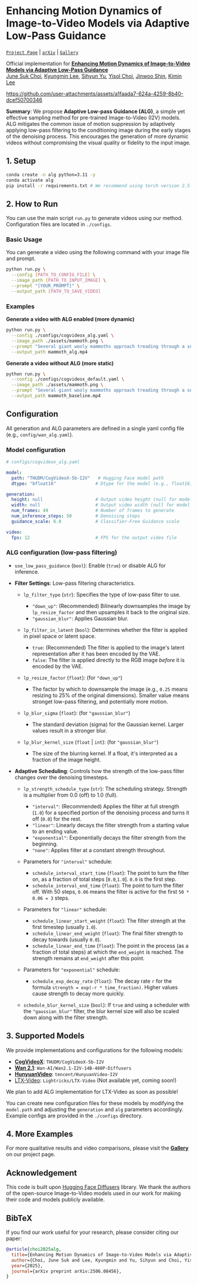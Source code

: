 # Enhancing Motion Dynamics of Image-to-Video Models via Adaptive Low-Pass Guidance

[<u>`Project Page`</u>](https://choi403.github.io/ALG/) | [<u>`arXiv`</u>](https://arxiv.org/abs/2506.08456) | [<u>`Gallery`</u>](https://choi403.github.io/ALG/gallery/)

Official implementation for [<u><b>Enhancing Motion Dynamics of Image-to-Video Models via Adaptive Low-Pass Guidance</b></u>](https://arxiv.org/abs/2506.08456)
<br>
<a href="https://choi403.github.io/"><u>June Suk Choi</u></a>,
<a href="https://kyungmnlee.github.io/"><u>Kyungmin Lee</u></a>,
<a href="https://sihyun.me"><u>Sihyun Yu</u></a>,
<a href="https://scholar.google.com/citations?user=pM4aZGYAAAAJ&hl=en"><u>Yisol Choi</u></a>,
<a href="https://alinlab.kaist.ac.kr/shin.html"><u>Jinwoo Shin</u></a>,
<a href="https://sites.google.com/view/kiminlee"><u>Kimin Lee</u></a>

https://github.com/user-attachments/assets/a1faada7-624a-4259-8b40-dcef50700346

**Summary**: We propose **Adaptive Low-pass Guidance (ALG)**, a simple yet effective sampling method for pre-trained Image-to-Video (I2V) models. ALG mitigates the common issue of motion suppression by adaptively applying low-pass filtering to the conditioning image during the early stages of the denoising process. This encourages the generation of more dynamic videos without compromising the visual quality or fidelity to the input image.

## 1. Setup
```bash
conda create -n alg python=3.11 -y
conda activate alg
pip install -r requirements.txt # We recommend using torch version 2.5.1 and CUDA version 12.2 for the best compatibility.
```

## 2. How to Run

You can use the main script `run.py` to generate videos using our method. Configuration files are located in `./configs`.

### Basic Usage

You can generate a video using the following command with your image file and prompt.

```bash
python run.py \
  --config [PATH_TO_CONFIG_FILE] \
  --image_path [PATH_TO_INPUT_IMAGE] \
  --prompt "[YOUR_PROMPT]" \
  --output_path [PATH_TO_SAVE_VIDEO]
```

### Examples

**Generate a video with ALG enabled (more dynamic)**
```bash
python run.py \
  --config ./configs/cogvideox_alg.yaml \
  --image_path ./assets/mammoth.png \
  --prompt "Several giant wooly mammoths approach treading through a snowy meadow, their long wooly fur lightly blows in the wind as they walk." \
  --output_path mammoth_alg.mp4
```

**Generate a video without ALG (more static)**
```bash
python run.py \
  --config ./configs/cogvideox_default.yaml \
  --image_path ./assets/mammoth.png \
  --prompt "Several giant wooly mammoths approach treading through a snowy meadow, their long wooly fur lightly blows in the wind as they walk." \
  --output_path mammoth_baseline.mp4
```

## Configuration

All generation and ALG parameters are defined in a single yaml config file (e.g., `config/wan_alg.yaml`).

### Model configuration
```yaml
# configs/cogvideox_alg.yaml

model:
  path: "THUDM/CogVideoX-5b-I2V"   # Hugging Face model path
  dtype: "bfloat16"               # Dtype for the model (e.g., float16, bfloat16, float32)

generation:
  height: null                    # Output video height (null for model default)
  width: null                     # Output video width (null for model default)
  num_frames: 49                  # Number of frames to generate
  num_inference_steps: 50         # Denoising steps
  guidance_scale: 6.0             # Classifier-Free Guidance scale

video:
  fps: 12                         # FPS for the output video file
```

### ALG configuration (low-pass filtering)
*   `use_low_pass_guidance` (`bool`): Enable (`true`) or disable ALG for inference.

*   **Filter Settings**: Low-pass filtering characteristics.

    *   `lp_filter_type` (`str`): Specifies the type of low-pass filter to use.
        *   `"down_up"`: (Recommended) Bilinearly downsamples the image by `lp_resize_factor` and then upsamples it back to the original size.
        *   `"gaussian_blur"`: Applies Gaussian blur.

    *   `lp_filter_in_latent` (`bool`): Determines whether the filter is applied in pixel space or latent space.
        *   `true`: (Recommended) The filter is applied to the image's latent representation after it has been encoded by the VAE.
        *   `false`: The filter is applied directly to the RGB image *before* it is encoded by the VAE.

    *   `lp_resize_factor` (`float`): (for `"down_up"`)
        *   The factor by which to downsample the image (e.g., `0.25` means resizing to 25% of the original dimensions). Smaller value means stronget low-pass filtering, and potentially more motion.

    *   `lp_blur_sigma` (`float`): (for `"gaussian_blur"`)
        *   The standard deviation (sigma) for the Gaussian kernel. Larger values result in a stronger blur.

    *   `lp_blur_kernel_size` (`float` | `int`): (for `"gaussian_blur"`)
        *   The size of the blurring kernel. If a float, it's interpreted as a fraction of the image height.

*   **Adaptive Scheduling**: Controls how the strength of the low-pass filter changes over the denoising timesteps.

    *   `lp_strength_schedule_type` (`str`): The scheduling strategy. Strength is a multiplier from 0.0 (off) to 1.0 (full).
        *   `"interval"`: (Recommended) Applies the filter at full strength (`1.0`) for a specified portion of the denoising process and turns it off (`0.0`) for the rest.
        *   `"linear"`: Linearly decays the filter strength from a starting value to an ending value.
        *   `"exponential"`: Exponentially decays the filter strength from the beginning.
        *   `"none"`: Applies filter at a constant strength throughout.

    *   Parameters for `"interval"` schedule:
        *   `schedule_interval_start_time` (`float`): The point to turn the filter on, as a fraction of total steps [`0.0`,`1.0`]. `0.0` is the first step.
        *   `schedule_interval_end_time` (`float`): The point to turn the filter off. With 50 steps, `0.06` means the filter is active for the first `50 * 0.06 = 3` steps.

    *   Parameters for `"linear"` schedule:
        *   `schedule_linear_start_weight` (`float`): The filter strength at the first timestep (usually `1.0`).
        *   `schedule_linear_end_weight` (`float`): The final filter strength to decay towards (usually `0.0`).
        *   `schedule_linear_end_time` (`float`): The point in the process (as a fraction of total steps) at which the `end_weight` is reached. The strength remains at `end_weight` after this point.

    *   Parameters for `"exponential"` schedule:
        *   `schedule_exp_decay_rate` (`float`): The decay rate `r` for the formula `strength = exp(-r * time_fraction)`. Higher values cause strength to decay more quickly.

    *   `schedule_blur_kernel_size` (`bool`): If `true` and using a scheduler with the `"gaussian_blur"` filter, the blur kernel size will also be scaled down along with the filter strength.

## 3. Supported Models

We provide implementations and configurations for the following models:

*   **[CogVideoX](https://huggingface.co/THUDM/CogVideoX-5b-I2V)**: `THUDM/CogVideoX-5b-I2V`
*   **[Wan 2.1](https://huggingface.co/Wan-AI/Wan2.1-I2V-14B-480P-Diffusers)**: `Wan-AI/Wan2.1-I2V-14B-480P-Diffusers`
*   **[HunyuanVideo](https://huggingface.co/tencent/HunyuanVideo-I2V)**: `tencent/HunyuanVideo-I2V`
*   [LTX-Video](https://huggingface.co/Lightricks/LTX-Video): `Lightricks/LTX-Video` (Not available yet, coming soon!)

We plan to add ALG implementation for LTX-Video as soon as possible!

You can create new configuration files for these models by modifying the `model.path` and adjusting the `generation` and `alg` parameters accordingly. Example configs are provided in the `./configs` directory.

## 4. More Examples

For more qualitative results and video comparisons, please visit the **[Gallery](https://choi403.github.io/ALG/gallery/)** on our project page.

## Acknowledgement

This code is built upon [Hugging Face Diffusers](https://github.com/huggingface/diffusers) library. We thank the authors of the open-source Image-to-Video models used in our work for making their code and models publicly available.

## BibTeX

If you find our work useful for your research, please consider citing our paper:

```bibtex
@article{choi2025alg,
  title={Enhancing Motion Dynamics of Image-to-Video Models via Adaptive Low-Pass Guidance},
  author={Choi, June Suk and Lee, Kyungmin and Yu, Sihyun and Choi, Yisol and Shin, Jinwoo and Lee, Kimin},
  year={2025},
  journal={arXiv preprint arXiv:2506.08456},
}
```
